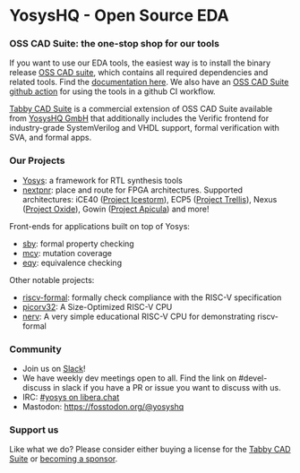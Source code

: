 # YosysHQ - Open Source EDA

### OSS CAD Suite: the one-stop shop for our tools

If you want to use our EDA tools, the easiest way is to install the binary release [OSS CAD suite](https://github.com/YosysHQ/oss-cad-suite-build/releases/latest), which contains all required dependencies and related tools. Find the [documentation here](https://yosyshq.readthedocs.io/en/latest/).
We also have an [OSS CAD Suite github action](https://github.com/YosysHQ/setup-oss-cad-suite) for using the tools in a github CI workflow.

[Tabby CAD Suite](https://www.yosyshq.com/tabby-cad-datasheet) is a commercial extension of OSS CAD Suite available from [YosysHQ GmbH](https://www.yosyshq.com/about) that additionally includes the Verific frontend for industry-grade SystemVerilog and VHDL support, formal verification with SVA, and formal apps.

### Our Projects
- [Yosys](https://github.com/YosysHQ/yosys): a framework for RTL synthesis tools
- [nextpnr](https://github.com/YosysHQ/nextpnr): place and route for FPGA architectures. Supported architectures: iCE40 ([Project Icestorm](https://github.com/YosysHQ/icestorm)), ECP5 ([Project Trellis](https://github.com/YosysHQ/prjtrellis)), Nexus ([Project Oxide](https://github.com/gatecat/prjoxide)), Gowin ([Project Apicula](https://github.com/YosysHQ/apicula)) and more!

Front-ends for applications built on top of Yosys:
- [sby](https://github.com/YosysHQ/sby): formal property checking
- [mcy](https://github.com/YosysHQ/mcy): mutation coverage
- [eqy](https://github.com/YosysHQ/eqy): equivalence checking

Other notable projects:
- [riscv-formal](https://github.com/YosysHQ/riscv-formal): formally check compliance with the RISC-V specification 
- [picorv32](https://github.com/YosysHQ/picorv32): A Size-Optimized RISC-V CPU
- [nerv](https://github.com/YosysHQ/nerv): A very simple educational RISC-V CPU for demonstrating riscv-formal

### Community
- Join us on [Slack](https://join.slack.com/t/yosyshq/shared_invite/zt-1aopkns2q-EiQ97BeQDt_pwvE41sGSuA)!
- We have weekly dev meetings open to all. Find the link on #devel-discuss in slack if you have a PR or issue you want to discuss with us.
- IRC: [#yosys on libera.chat](https://web.libera.chat/#yosys)
- Mastodon: https://fosstodon.org/@yosyshq

### Support us
Like what we do? Please consider either buying a license for the [Tabby CAD Suite](https://www.yosyshq.com/products-and-services) or [becoming a sponsor](https://www.yosyshq.com/support-us).
